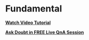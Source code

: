 # **Fundamental**

**[Watch Video Tutorial](https://www.youtube.com/c/YBIFoundation?sub_confirmation=1)**

**[Ask Doubt in FREE Live QnA Session](https://www.apnaclassroom.com/session/live-doubt-sessions)**
